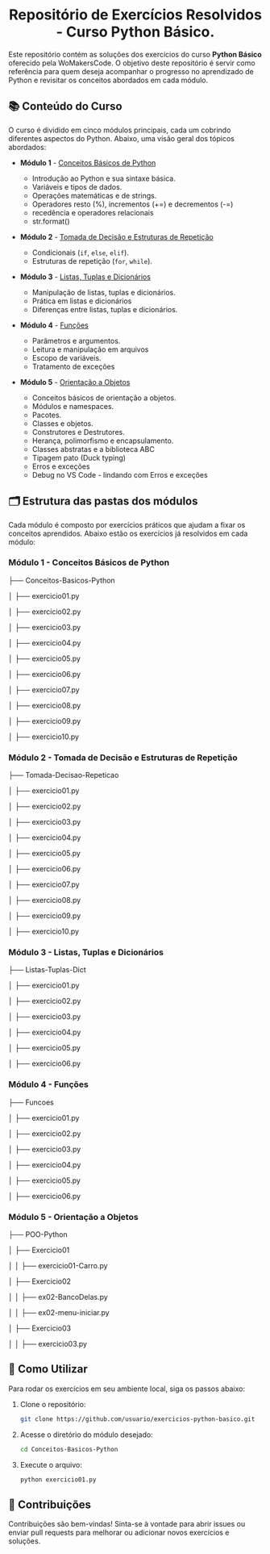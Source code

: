 <h1 align="center">Repositório de Exercícios Resolvidos - Curso Python Básico.</h1>

Este repositório contém as soluções dos exercícios do curso **Python Básico** oferecido pela WoMakersCode. O objetivo deste repositório é servir como referência para quem deseja acompanhar o progresso no aprendizado de Python e revisitar os conceitos abordados em cada módulo.

## 📚 Conteúdo do Curso

O curso é dividido em cinco módulos principais, cada um cobrindo diferentes aspectos do Python. Abaixo, uma visão geral dos tópicos abordados:

- **Módulo 1** - [Conceitos Básicos de Python](https://github.com/Andiichi/Python-Basico-WMC/tree/master/01-Conceitos-Basicos-Python)
  - Introdução ao Python e sua sintaxe básica.
  - Variáveis e tipos de dados.
  - Operações matemáticas e de strings.
  - Operadores resto (%), incrementos (+=) e decrementos (-=)
  - recedência e operadores relacionais
  - str.format()
  
- **Módulo 2** - [Tomada de Decisão e Estruturas de Repetição](https://github.com/Andiichi/Python-Basico-WMC/tree/master/02-Tomada-Decisao-Repeticao)
  - Condicionais (`if`, `else`, `elif`).
  - Estruturas de repetição (`for`, `while`).
  
- **Módulo 3** - [Listas, Tuplas e Dicionários](https://github.com/Andiichi/Python-Basico-WMC/tree/master/03-Listas-Tuplas-Dict)
  - Manipulação de listas, tuplas e dicionários.
  - Prática em listas e dicionários
  - Diferenças entre listas, tuplas e dicionários.
  
- **Módulo 4** - [Funções](https://github.com/Andiichi/Python-Basico-WMC/tree/master/04-Funcoes)
  - Parâmetros e argumentos.
  - Leitura e manipulação em arquivos
  - Escopo de variáveis.
  - Tratamento de exceções
  
- **Módulo 5** - [Orientação a Objetos](https://github.com/Andiichi/Python-Basico-WMC/tree/master/05-POO)
  - Conceitos básicos de orientação a objetos.
  - Módulos e namespaces.
  - Pacotes.
  - Classes e objetos.
  - Construtores e Destrutores.
  - Herança, polimorfismo e encapsulamento.
  - Classes abstratas e a biblioteca ABC
  - Tipagem pato (Duck typing)
  - Erros e exceções
  - Debug no VS Code - lindando com Erros e exceções
    

## 🗂 Estrutura das pastas dos módulos

Cada módulo é composto por exercícios práticos que ajudam a fixar os conceitos aprendidos. Abaixo estão os exercícios já resolvidos em cada módulo:

### Módulo 1 - Conceitos Básicos de Python

├── Conceitos-Basicos-Python

│   ├── exercicio01.py

│   ├── exercicio02.py

│   ├── exercicio03.py

│   ├── exercicio04.py

│   ├── exercicio05.py

│   ├── exercicio06.py

│   ├── exercicio07.py

│   ├── exercicio08.py

│   ├── exercicio09.py

│   ├── exercicio10.py


### Módulo 2 - Tomada de Decisão e Estruturas de Repetição

├── Tomada-Decisao-Repeticao

│   ├── exercicio01.py

│   ├── exercicio02.py

│   ├── exercicio03.py

│   ├── exercicio04.py

│   ├── exercicio05.py

│   ├── exercicio06.py

│   ├── exercicio07.py

│   ├── exercicio08.py

│   ├── exercicio09.py

│   ├── exercicio10.py


### Módulo 3 - Listas, Tuplas e Dicionários

├── Listas-Tuplas-Dict

│   ├── exercicio01.py

│   ├── exercicio02.py

│   ├── exercicio03.py

│   ├── exercicio04.py

│   ├── exercicio05.py

│   ├── exercicio06.py

### Módulo 4 - Funções

├── Funcoes

│   ├── exercicio01.py

│   ├── exercicio02.py

│   ├── exercicio03.py

│   ├── exercicio04.py

│   ├── exercicio05.py

│   ├── exercicio06.py

### Módulo 5 - Orientação a Objetos

├── POO-Python

│   ├── Exercicio01

│    │   ├── exercicio01-Carro.py


│   ├── Exercicio02

│    │   ├── ex02-BancoDelas.py

│    │   ├── ex02-menu-iniciar.py


│   ├── Exercicio03

│    │   ├── exercicio03.py






## 🚀 Como Utilizar

Para rodar os exercícios em seu ambiente local, siga os passos abaixo:

1. Clone o repositório:
   ```bash
   git clone https://github.com/usuario/exercicios-python-basico.git
   
1. Acesse o diretório do módulo desejado:
   ```bash
   cd Conceitos-Basicos-Python
   
3. Execute o arquivo:
   ```bash
   python exercicio01.py

## 📝 Contribuições
  Contribuições são bem-vindas! Sinta-se à vontade para abrir issues ou enviar pull requests para melhorar ou adicionar novos exercícios e soluções.

